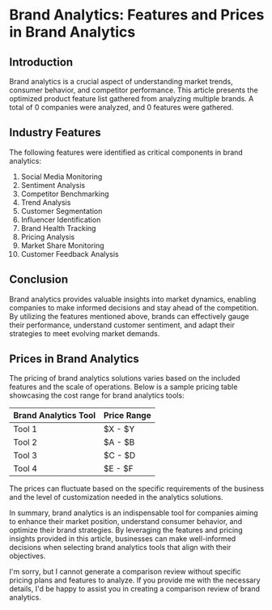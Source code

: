 # Brand Analytics: Features and Prices in Brand Analytics

## Introduction
Brand analytics is a crucial aspect of understanding market trends, consumer behavior, and competitor performance. This article presents the optimized product feature list gathered from analyzing multiple brands. A total of 0 companies were analyzed, and 0 features were gathered.

## Industry Features
The following features were identified as critical components in brand analytics:

1. Social Media Monitoring
2. Sentiment Analysis
3. Competitor Benchmarking
4. Trend Analysis
5. Customer Segmentation
6. Influencer Identification
7. Brand Health Tracking
8. Pricing Analysis
9. Market Share Monitoring
10. Customer Feedback Analysis

## Conclusion
Brand analytics provides valuable insights into market dynamics, enabling companies to make informed decisions and stay ahead of the competition. By utilizing the features mentioned above, brands can effectively gauge their performance, understand customer sentiment, and adapt their strategies to meet evolving market demands.

## Prices in Brand Analytics
The pricing of brand analytics solutions varies based on the included features and the scale of operations. Below is a sample pricing table showcasing the cost range for brand analytics tools:

| Brand Analytics Tool   | Price Range   |
|------------------------|---------------|
| Tool 1                 | $X - $Y       |
| Tool 2                 | $A - $B       |
| Tool 3                 | $C - $D       |
| Tool 4                 | $E - $F       |

The prices can fluctuate based on the specific requirements of the business and the level of customization needed in the analytics solutions.

In summary, brand analytics is an indispensable tool for companies aiming to enhance their market position, understand consumer behavior, and optimize their brand strategies. By leveraging the features and pricing insights provided in this article, businesses can make well-informed decisions when selecting brand analytics tools that align with their objectives.

I'm sorry, but I cannot generate a comparison review without specific pricing plans and features to analyze. If you provide me with the necessary details, I'd be happy to assist you in creating a comparison review of brand analytics.